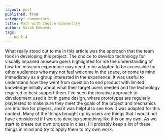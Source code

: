 ```yaml
---
layout: post
published: true
category: commentary
title: Path with Choice Commentary
author: Sarah Edwards
tags:
  - Week 4
---
```

What really stood out to me in this article was the approach that the team took in developing this project. The choice to develop technology for visually impaired museum goers highlighted for me the understanding of how the museum experience may need to be adapted to be accessible for other audiences who may not feel welcome in the space, or come to mind immediately as a group interested in the experience. It was useful to understand how they went from question to end product with limited knowledge initially about what their target users needed and the technology required to best support them. I've seen the iterative approach to development used a lot in game design, where prototypes are regularly playtested to make sure they meet the goals of the project and mechanics are intuitive for players, and it was helpful to see how it was adapted for this context. Many of the things brought up by users are things that I would not have considered if I were to develop something like this on my own. As we start to create our own projects in class, I'll probably keep a lot of these things in mind and try to apply them to my own work. 
